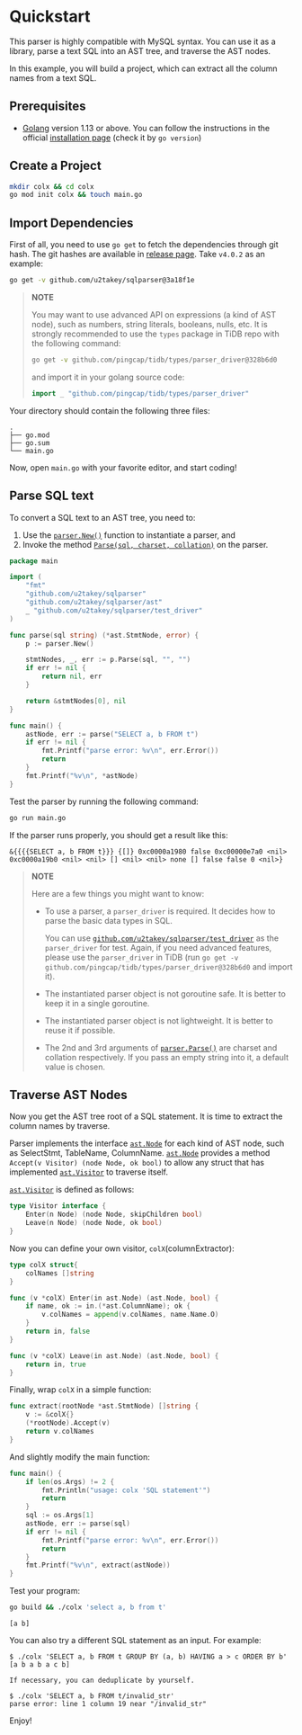 # Quickstart

This parser is highly compatible with MySQL syntax. You can use it as a library, parse a text SQL into an AST tree, and traverse the AST nodes.

In this example, you will build a project, which can extract all the column names from a text SQL.

## Prerequisites

- [Golang](https://golang.org/dl/) version 1.13 or above. You can follow the instructions in the official [installation page](https://golang.org/doc/install) (check it by `go version`)

## Create a Project

```bash
mkdir colx && cd colx
go mod init colx && touch main.go
```

## Import Dependencies

First of all, you need to use `go get` to fetch the dependencies through git hash. The git hashes are available in [release page](https://github.com/u2takey/sqlparser/releases). Take `v4.0.2` as an example:

```bash
go get -v github.com/u2takey/sqlparser@3a18f1e
```

> **NOTE**
>
> You may want to use advanced API on expressions (a kind of AST node), such as numbers, string literals, booleans, nulls, etc. It is strongly recommended to use the `types` package in TiDB repo with the following command:
>
> ```bash
> go get -v github.com/pingcap/tidb/types/parser_driver@328b6d0
> ```
> and import it in your golang source code:
> ```go
> import _ "github.com/pingcap/tidb/types/parser_driver"
> ```

Your directory should contain the following three files:
```
.
├── go.mod
├── go.sum
└── main.go
```

Now, open `main.go` with your favorite editor, and start coding!

## Parse SQL text

To convert a SQL text to an AST tree, you need to:
1. Use the [`parser.New()`](https://pkg.go.dev/github.com/u2takey/sqlparser?tab=doc#New) function to instantiate a parser, and
2. Invoke the method [`Parse(sql, charset, collation)`](https://pkg.go.dev/github.com/u2takey/sqlparser?tab=doc#Parser.Parse) on the parser.

```go
package main

import (
	"fmt"
	"github.com/u2takey/sqlparser"
	"github.com/u2takey/sqlparser/ast"
	_ "github.com/u2takey/sqlparser/test_driver"
)

func parse(sql string) (*ast.StmtNode, error) {
	p := parser.New()

	stmtNodes, _, err := p.Parse(sql, "", "")
	if err != nil {
		return nil, err
	}

	return &stmtNodes[0], nil
}

func main() {
	astNode, err := parse("SELECT a, b FROM t")
	if err != nil {
		fmt.Printf("parse error: %v\n", err.Error())
		return
	}
	fmt.Printf("%v\n", *astNode)
}
```

Test the parser by running the following command:

```bash
go run main.go
```

If the parser runs properly, you should get a result like this:

```
&{{{{SELECT a, b FROM t}}} {[]} 0xc0000a1980 false 0xc00000e7a0 <nil> 0xc0000a19b0 <nil> <nil> [] <nil> <nil> none [] false false 0 <nil>}
```

> **NOTE**
>
> Here are a few things you might want to know:
> - To use a parser, a `parser_driver` is required. It decides how to parse the basic data types in SQL.
>
>   You can use [`github.com/u2takey/sqlparser/test_driver`](https://pkg.go.dev/github.com/u2takey/sqlparser/test_driver) as the `parser_driver` for test. Again, if you need advanced features, please use the `parser_driver` in TiDB (run `go get -v github.com/pingcap/tidb/types/parser_driver@328b6d0` and import it).
> - The instantiated parser object is not goroutine safe. It is better to keep it in a single goroutine.
> - The instantiated parser object is not lightweight. It is better to reuse it if possible.
> - The 2nd and 3rd arguments of [`parser.Parse()`](https://pkg.go.dev/github.com/u2takey/sqlparser?tab=doc#Parser.Parse) are charset and collation respectively. If you pass an empty string into it, a default value is chosen.


## Traverse AST Nodes

Now you get the AST tree root of a SQL statement. It is time to extract the column names by traverse.

Parser implements the interface [`ast.Node`](https://pkg.go.dev/github.com/u2takey/sqlparser/ast?tab=doc#Node) for each kind of AST node, such as SelectStmt, TableName, ColumnName. [`ast.Node`](https://pkg.go.dev/github.com/u2takey/sqlparser/ast?tab=doc#Node) provides a method `Accept(v Visitor) (node Node, ok bool)` to allow any struct that has implemented [`ast.Visitor`](https://pkg.go.dev/github.com/u2takey/sqlparser/ast?tab=doc#Visitor) to traverse itself.

[`ast.Visitor`](https://pkg.go.dev/github.com/u2takey/sqlparser/ast?tab=doc#Visitor) is defined as follows:
```go
type Visitor interface {
	Enter(n Node) (node Node, skipChildren bool)
	Leave(n Node) (node Node, ok bool)
}
```

Now you can define your own visitor, `colX`(columnExtractor):

```go
type colX struct{
	colNames []string
}

func (v *colX) Enter(in ast.Node) (ast.Node, bool) {
	if name, ok := in.(*ast.ColumnName); ok {
		v.colNames = append(v.colNames, name.Name.O)
	}
	return in, false
}

func (v *colX) Leave(in ast.Node) (ast.Node, bool) {
	return in, true
}
```

Finally, wrap `colX` in a simple function:

```go
func extract(rootNode *ast.StmtNode) []string {
	v := &colX{}
	(*rootNode).Accept(v)
	return v.colNames
}
```

And slightly modify the main function:

```go
func main() {
	if len(os.Args) != 2 {
		fmt.Println("usage: colx 'SQL statement'")
		return
	}
	sql := os.Args[1]
	astNode, err := parse(sql)
	if err != nil {
		fmt.Printf("parse error: %v\n", err.Error())
		return
	}
	fmt.Printf("%v\n", extract(astNode))
}
```

Test your program:

```bash
go build && ./colx 'select a, b from t'
```

```
[a b]
```

You can also try a different SQL statement as an input. For example:

```console
$ ./colx 'SELECT a, b FROM t GROUP BY (a, b) HAVING a > c ORDER BY b'
[a b a b a c b]

If necessary, you can deduplicate by yourself.

$ ./colx 'SELECT a, b FROM t/invalid_str'
parse error: line 1 column 19 near "/invalid_str"
```

Enjoy!
